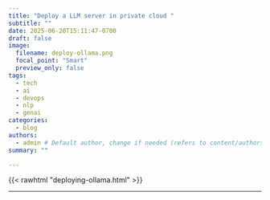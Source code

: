 ```yaml
---
title: "Deploy a LLM server in private cloud "
subtitle: ""
date: 2025-06-20T15:11:47-0700
draft: false 
image:
  filename: deploy-ollama.png
  focal_point: "Smart"
  preview_only: false
tags:
  - tech
  - ai
  - devops
  - nlp
  - genai
categories:
  - blog
authors:
  - admin # Default author, change if needed (refers to content/authors/admin/_index.md)
summary: ""

---
```


{{< rawhtml "deploying-ollama.html" >}}

---

